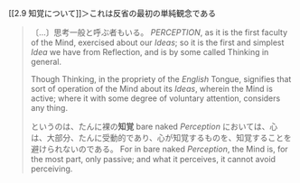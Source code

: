 [[2.9 知覚について]]＞これは反省の最初の単純観念である

> 〔…〕思考一般と呼ぶ者もいる。
> *PERCEPTION*, as it is the first faculty of the Mind, exercised about our *Ideas*; so it is the first and simplest *Idea* we have from Reflection, and is by some called Thinking in general. 
> 
> Though Thinking, in the propriety of the *English* Tongue, signifies that sort of operation of the Mind about its *Ideas*, wherein the Mind is active; where it with some degree of voluntary attention, considers any thing. 
> 
> というのは、たんに裸の**知覚** bare naked *Perception* においては、心は、大部分、たんに受動的であり、心が知覚するものを、知覚することを避けられないのである。
> For in bare naked *Perception*, the Mind is, for the most part, only passive; and what it perceives, it cannot avoid perceiving.

